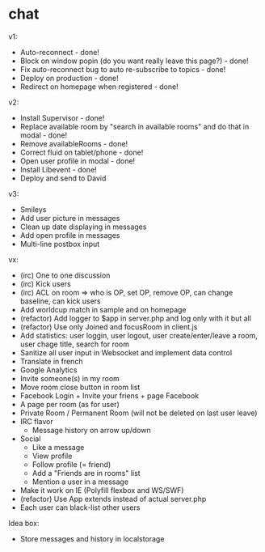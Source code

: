 chat
====

v1:
* Auto-reconnect - done!
* Block on window popin (do you want really leave this page?) - done!
* Fix auto-reconnect bug to auto re-subscribe to topics - done!
* Deploy on production - done!
* Redirect on homepage when registered - done!

v2:
* Install Supervisor - done!
* Replace available room by "search in available rooms" and do that in modal - done!
* Remove availableRooms - done!
* Correct fluid on tablet/phone - done!
* Open user profile in modal - done!
* Install Libevent - done!
* Deploy and send to David

v3:
* Smileys
* Add user picture in messages
* Clean up date displaying in messages
* Add open profile in messages
* Multi-line postbox input

vx:
* (irc) One to one discussion
* (irc) Kick users
* (irc) ACL on room => who is OP, set OP, remove OP, can change baseline, can kick users
* Add worldcup match in sample and on homepage
* (refactor) Add logger to $app in server.php and log only with it but all
* (refactor) Use only Joined and focusRoom in client.js
* Add statistics: user loggin, user logout, user create/enter/leave a room, user chage title, search for room
* Sanitize all user input in Websocket and implement data control
* Translate in french
* Google Analytics
* Invite someone(s) in my room
* Move room close button in room list
* Facebook Login + Invite your friens + page Facebook
* A page per room (as for user)
* Private Room / Permanent Room (will not be deleted on last user leave)
* IRC flavor
  * Message history on arrow up/down
* Social
  * Like a message
  * View profile
  * Follow profile (= friend)
  * Add a "Friends are in rooms" list
  * Mention a user in a message
* Make it work on IE (Polyfill flexbox and WS/SWF)
* (refactor) Use App extends instead of actual server.php
* Each user can black-list other users

Idea box:
* Store messages and history in localstorage
